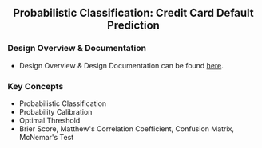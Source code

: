 ## <div align="center">Probabilistic Classification: Credit Card Default Prediction

### Design Overview & Documentation
* Design Overview & Design Documentation can be found [here](https://ani-dharmarajan.com/Probabilistic-Classification-Credit-Card-Default-Prediction-f3d8958b560d4f5480a91a91e1e89239).

### Key Concepts
* Probabilistic Classification
* Probability Calibration
* Optimal Threshold
* Brier Score, Matthew's Correlation Coefficient, Confusion Matrix,  McNemar's Test
